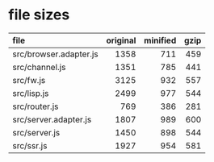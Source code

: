 # file sizes

file                 |  original |  minified |   gzip
:---                 |      ---: |      ---: |   ---: 
src/browser.adapter.js     |      1358 |       711 |    459
src/channel.js       |      1351 |       785 |    441
src/fw.js            |      3125 |       932 |    557
src/lisp.js          |      2499 |       977 |    544
src/router.js        |       769 |       386 |    281
src/server.adapter.js    |      1807 |       989 |    600
src/server.js        |      1450 |       898 |    544
src/ssr.js           |      1927 |       954 |    581
